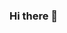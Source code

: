 ### Hi there 👋

<!--
**HS98094/HS98094** is a ✨ _special_ ✨ repository because its `README.md` (this file) appears on your GitHub profile.

Here are some ideas to get you started:

- 🔭 I’m currently working on ...
- 🌱 I’m currently learning ...
- 👯 I’m looking to collaborate on ...
- 🤔 I’m looking for help with ...
- 💬 Ask me about ...
- 📫 How to reach me: ...
- 😄 Pronouns: ...
- ⚡ Fun fact: ...
- <img src="https://img.shields.io/github/followers/HS98094?style=social">
- https://img.shields.io/github/followers/HS98094?style=social
